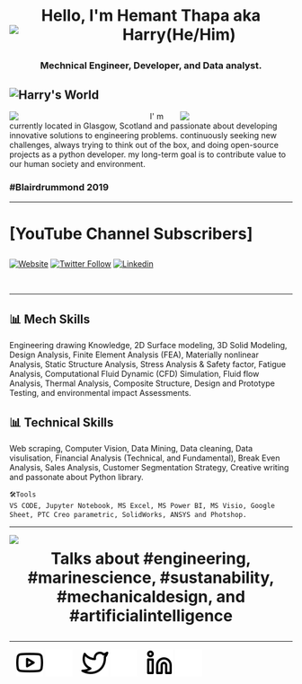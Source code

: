
# <p align="center"> Hello, I'm Hemant Thapa aka Harry(He/Him)<img width="100" align='left' src="https://emojipedia-us.s3.amazonaws.com/source/microsoft-teams/337/beaming-face-with-smiling-eyes_1f601.png"> </p> 

### <p align="center"> Mechnical Engineer, Developer, and Data analyst. </p>

![Harry's World](https://raw.githubusercontent.com/harryworlds/harryworlds/main/mech_can_code.png)
---

<img width="250" align='left' src="https://raw.githubusercontent.com/harryworlds/harryworlds/main/park.jpg">
  
<img width="200" align='right' src="https://raw.githubusercontent.com/harryworlds/harryworlds/main/glasgow.png">
I' m currently located in Glasgow, Scotland and passionate about developing innovative solutions to engineering problems. continuously seeking new challenges, always trying to think out of the box, and doing open-source projects as a python developer. my long-term goal is to contribute value to our human society and environment. 
<br />

### #Blairdrummond 2019
---
# <p aligh="center"> [YouTube Channel Subscribers]</p>

[![Website](https://img.shields.io/website?label=Youtube&style=for-the-badge&url=https://www.youtube.com/channel/UCvMhAaE-L3rwkXUf4BnIhuQ)](https://www.youtube.com/channel/UCvMhAaE-L3rwkXUf4BnIhuQ)      [![Twitter Follow](https://img.shields.io/twitter/follow/Whoisthapa?color=1DA1F2&logo=twitter&style=for-the-badge)](https://twitter.com/whoisthapa)      [![Linkedin](https://img.shields.io/website?label=Linkedin&style=for-the-badge&url=https://www.linkedin.com/in/thapahemant/)](https://www.linkedin.com/in/thapahemant/)


<br />

---

## 📊 Mech Skills
Engineering drawing Knowledge, 2D Surface modeling, 3D Solid Modeling, Design Analysis, Finite Element Analysis (FEA), 
Materially nonlinear Analysis, Static Structure Analysis, Stress Analysis & Safety factor, Fatigue Analysis, 
Computational Fluid Dynamic (CFD) Simulation, Fluid flow Analysis, Thermal Analysis, Composite Structure, 
Design and Prototype Testing, and environmental impact Assessments. 

## 📊 Technical Skills
Web scraping, Computer Vision, Data Mining, Data cleaning, Data visulisation, Financial Analysis (Technical, and Fundamental), Break Even Analysis, Sales Analysis, 
Customer Segmentation Strategy, Creative writing and passonate about Python library.
<br />

<!--START_SECTION:waka-->
```text
🛠️Tools 
VS CODE, Jupyter Notebook, MS Excel, MS Power BI, MS Visio, Google Sheet, PTC Creo parametric, SolidWorks, ANSYS and Photshop.
```
<!--END_SECTION:waka-->
---

<img width="100" align='left' src="https://i.giphy.com/media/MT5UUV1d4CXE2A37Dg/giphy.webp">

# <p align="center">Talks about #engineering, #marinescience, #sustanability, #mechanicaldesign, and #artificialintelligence 

---
&nbsp;&nbsp;
[![website](./img/youtube-light.svg)](https://www.youtube.com/channel/UCvMhAaE-L3rwkXUf4BnIhuQ#gh-light-mode-only)
[![website](./img/youtube-dark.svg)](https://www.youtube.com/channel/UCvMhAaE-L3rwkXUf4BnIhuQ#gh-dark-mode-only)
&nbsp;&nbsp;
[![website](./img/twitter-light.svg)](https://twitter.com/whoisthapa#gh-light-mode-only)
[![website](./img/twitter-dark.svg)](https://twitter.com/whoisthapa#gh-dark-mode-only)
&nbsp;&nbsp;
[![website](./img/linkedin-light.svg)](https://www.linkedin.com/in/thapahemant/#gh-light-mode-only)
[![website](./img/linkedin-dark.svg)](https://www.linkedin.com/in/thapahemant/#gh-dark-mode-only)
&nbsp;&nbsp;

